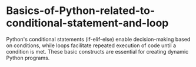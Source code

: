 # Basics-of-Python-related-to-conditional-statement-and-loop
Python's conditional statements (if-elif-else) enable decision-making based on conditions, while loops facilitate repeated execution of code until a condition is met. These basic constructs are essential for creating dynamic Python programs.
